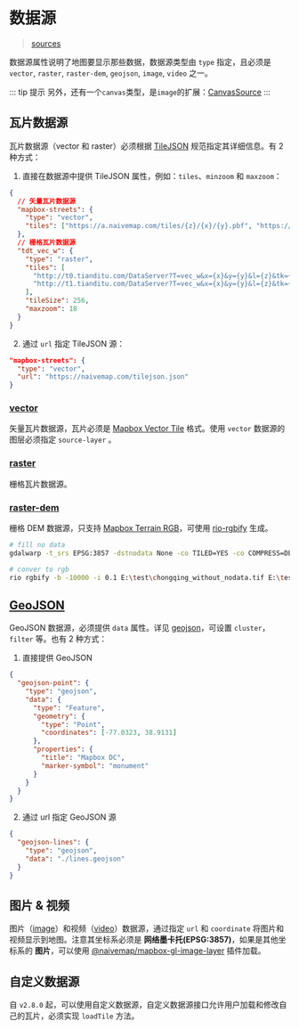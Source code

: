 # 数据源

> [sources](https://docs.mapbox.com/mapbox-gl-js/style-spec/sources/)

数据源属性说明了地图要显示那些数据，数据源类型由 `type` 指定，且必须是 `vector`, `raster`, `raster-dem`, `geojson`, `image`, `video` 之一。

::: tip 提示
另外，还有一个`canvas`类型，是`image`的扩展：[CanvasSource](https://docs.mapbox.com/mapbox-gl-js/api/sources/#canvassource)
:::

## 瓦片数据源

瓦片数据源（vector 和 raster）必须根据 [TileJSON](https://github.com/mapbox/tilejson-spec) 规范指定其详细信息。有 2 种方式：

1. 直接在数据源中提供 TileJSON 属性，例如：`tiles`、`minzoom` 和 `maxzoom`：

```json
{
  // 矢量瓦片数据源
  "mapbox-streets": {
    "type": "vector",
    "tiles": ["https://a.naivemap.com/tiles/{z}/{x}/{y}.pbf", "https://b.naivemap.com/tiles/{z}/{x}/{y}.pbf"]
  },
  // 栅格瓦片数据源
  "tdt_vec_w": {
    "type": "raster",
    "tiles": [
      "http://t0.tianditu.com/DataServer?T=vec_w&x={x}&y={y}&l={z}&tk={天地图 key}",
      "http://t1.tianditu.com/DataServer?T=vec_w&x={x}&y={y}&l={z}&tk={天地图 key}"
    ],
    "tileSize": 256,
    "maxzoom": 18
  }
}
```

2. 通过 `url` 指定 TileJSON 源：

```json
"mapbox-streets": {
  "type": "vector",
  "url": "https://naivemap.com/tilejson.json"
}
```

### [vector](https://docs.mapbox.com/mapbox-gl-js/style-spec/sources/#vector)

矢量瓦片数据源，瓦片必须是 [Mapbox Vector Tile](https://docs.mapbox.com/vector-tiles/) 格式。使用 `vector` 数据源的图层必须指定 `source-layer` 。

### [raster](https://docs.mapbox.com/mapbox-gl-js/style-spec/sources/#raster)

栅格瓦片数据源。

### [raster-dem](https://docs.mapbox.com/mapbox-gl-js/style-spec/sources/#raster-dem)

栅格 DEM 数据源，只支持 [Mapbox Terrain RGB](https://blog.mapbox.com/global-elevation-data-6689f1d0ba65)，可使用 [rio-rgbify](https://github.com/mapbox/rio-rgbify) 生成。

```sh
# fill no data
gdalwarp -t_srs EPSG:3857 -dstnodata None -co TILED=YES -co COMPRESS=DEFLATE -co BIGTIFF=IF_NEEDED E:\test\chongqing.tif  E:\test\chongqing_without_nodata.tif

# conver to rgb
rio rgbify -b -10000 -i 0.1 E:\test\chongqing_without_nodata.tif E:\test\chongqing_rgb.tif
```

## [GeoJSON](https://docs.mapbox.com/mapbox-gl-js/style-spec/sources/#geojson)

GeoJSON 数据源，必须提供 `data` 属性。详见 [geojson](https://docs.mapbox.com/mapbox-gl-js/style-spec/sources/#geojson)，可设置 `cluster`， `filter` 等。也有 2 种方式：

1. 直接提供 GeoJSON

```json
{
  "geojson-point": {
    "type": "geojson",
    "data": {
      "type": "Feature",
      "geometry": {
        "type": "Point",
        "coordinates": [-77.0323, 38.9131]
      },
      "properties": {
        "title": "Mapbox DC",
        "marker-symbol": "monument"
      }
    }
  }
}
```

2. 通过 url 指定 GeoJSON 源

```json
{
  "geojson-lines": {
    "type": "geojson",
    "data": "./lines.geojson"
  }
}
```

## 图片 & 视频

图片（[image](https://docs.mapbox.com/mapbox-gl-js/style-spec/sources/#image)）和视频（[video](https://docs.mapbox.com/mapbox-gl-js/style-spec/sources/#video)）数据源，通过指定 `url` 和 `coordinate` 将图片和视频显示到地图。注意其坐标系必须是 **网络墨卡托(EPSG:3857)**，如果是其他坐标系的 **图片**，可以使用 [@naivemap/mapbox-gl-image-layer](https://github.com/naivemap/mapbox-gl-layers/blob/main/packages/mapbox-gl-image-layer/README.md) 插件加载。

## 自定义数据源

自 `v2.8.0` 起，可以使用自定义数据源，自定义数据源接口允许用户加载和修改自己的瓦片，必须实现 `loadTile` 方法。
